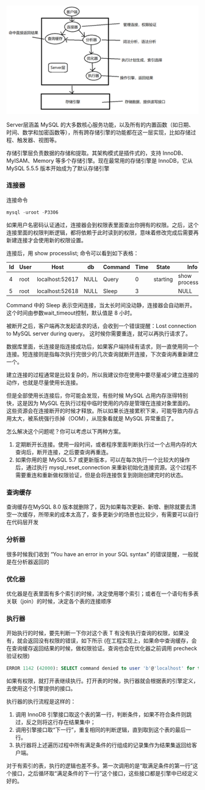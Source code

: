 ![MySQL逻辑架构图](https://github.com/chenhj123/chenhj/blob/main/images/MySQL%E9%80%BB%E8%BE%91%E6%9E%B6%E6%9E%84%E5%9B%BE.png)

Server层涵盖 MySQL 的大多数核心服务功能，以及所有的内置函数（如日期、时间、数学和加密函数等），所有跨存储引擎的功能都在这一层实现，比如存储过程、触发器、视图等。



存储引擎层负责数据的存储和提取。其架构模式是插件式的，支持 InnoDB、MyISAM、Memory 等多个存储引擎。现在最常用的存储引擎是 InnoDB，它从 MySQL 5.5.5 版本开始成为了默认存储引擎



### 连接器

连接命令

```sql
mysql -uroot -P3306
```

如果用户名密码认证通过，连接器会到权限表里面查出你拥有的权限。之后，这个连接里面的权限判断逻辑，都将依赖于此时读到的权限，意味着修改完成后需要再新建连接才会使用新的权限设置。

连接后，用 show processlist; 命令可以看到如下表格：

| Id   | User | Host            | db   | Command | Time | State    | Info             |
| ---- | ---- | --------------- | ---- | ------- | ---- | -------- | ---------------- |
| 4    | root | localhost:52617 | NULL | Query   | 0    | starting | show processlisy |
| 5    | root | localhost:52618 | NULL | Sleep   | 3    |          | NULL             |

Command 中的 Sleep 表示空闲连接，当太长时间没动静，连接器会自动断开。这个时间由参数wait_timeout控制，默认值是 8 小时。

被断开之后，客户端再次发起请求的话，会收到一个错误提醒：Lost connection to MySQL server during query。 这时候你需要重连，就可以再执行请求了。

数据库里面，长连接是指连接成功后，如果客户端持续有请求，则一直使用同一个连接。短连接则是指每次执行完很少的几次查询就断开连接，下次查询再重新建立一个。

建立连接的过程通常是比较复杂的，所以我建议你在使用中要尽量减少建立连接的动作，也就是尽量使用长连接。

但是全部使用长连接后，你可能会发现，有些时候 MySQL 占用内存涨得特别快，这是因为 MySQL 在执行过程中临时使用的内存是管理在连接对象里面的。这些资源会在连接断开的时候才释放。所以如果长连接累积下来，可能导致内存占用太大，被系统强行杀掉（OOM），从现象看就是 MySQL 异常重启了。

怎么解决这个问题呢？你可以考虑以下两种方案。

1. 定期断开长连接。使用一段时间，或者程序里面判断执行过一个占用内存的大查询后，断开连接，之后要查询再重连。
2. 如果你用的是 MySQL 5.7 或更新版本，可以在每次执行一个比较大的操作后，通过执行 mysql_reset_connection 来重新初始化连接资源。这个过程不需要重连和重新做权限验证，但是会将连接恢复到刚刚创建完时的状态。

### 查询缓存

查询缓存在MySQL 8.0 版本就删除了，因为如果每次更新、新增、删除就要去清空一次缓存，所带来的成本太高了，查多更新少的场景也比较少，有需要可以自行在代码层开发

### 分析器

很多时候我们收到 “You have an error in your SQL syntax” 的错误提醒，一般就是在分析器返回的

### 优化器

优化器是在表里面有多个索引的时候，决定使用哪个索引；或者在一个语句有多表关联（join）的时候，决定各个表的连接顺序

### 执行器

开始执行的时候，要先判断一下你对这个表 T 有没有执行查询的权限，如果没有，就会返回没有权限的错误，如下所示 (在工程实现上，如果命中查询缓存，会在查询缓存返回结果的时候，做权限验证。查询也会在优化器之前调用 precheck 验证权限)

```sql
ERROR 1142 (42000): SELECT command denied to user 'b'@'localhost' for table 'T'
```

如果有权限，就打开表继续执行。打开表的时候，执行器就会根据表的引擎定义，去使用这个引擎提供的接口。

执行器的执行流程是这样的：

1. 调用 InnoDB 引擎接口取这个表的第一行，判断条件，如果不符合条件则跳过，反之则将这行存在结果集中；
2. 调用引擎接口取“下一行”，重复相同的判断逻辑，直到取到这个表的最后一行。
3. 执行器将上述遍历过程中所有满足条件的行组成的记录集作为结果集返回给客户端。

对于有索引的表，执行的逻辑也差不多。第一次调用的是“取满足条件的第一行”这个接口，之后循环取“满足条件的下一行”这个接口，这些接口都是引擎中已经定义好的。

